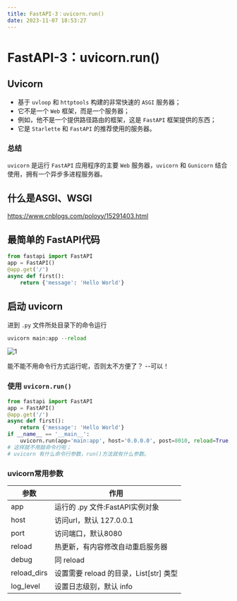 ```yaml
---
title: FastAPI-3：uvicorn.run()
date: 2023-11-07 18:53:27
---
```

# FastAPI-3：uvicorn.run()

## Uvicorn

- 基于 `uvloop` 和 `httptools` 构建的非常快速的 `ASGI` 服务器；
- 它不是一个 `Web` 框架，而是一个服务器；
- 例如，他不是一个提供路径路由的框架，这是 `FastAPI` 框架提供的东西；
- 它是 `Starlette` 和 `FastAPI` 的推荐使用的服务器。

### 总结

`uvicorn` 是运行 `FastAPI` 应用程序的主要 `Web` 服务器，`uvicorn` 和 `Gunicorn` 结合使用，拥有一个异步多进程服务器。

## 什么是ASGI、WSGI

https://www.cnblogs.com/poloyy/15291403.html

## 最简单的 FastAPI代码

```python
from fastapi import FastAPI
app = FastAPI()
@app.get('/')
async def first():
    return {'message': 'Hello World'}
```

## 启动 uvicorn 

进到 `.py` 文件所处目录下的命令运行

```python
uvicorn main:app --reload
```

![1](../../static/Python/FastAPI/FastAPI-2：快速入门-1.png)

能不能不用命令行方式运行呢，否则太不方便了？ --可以！

### 使用 `uvicorn.run()`

```python
from fastapi import FastAPI
app = FastAPI()
@app.get('/')
async def first():
    return {'message': 'Hello World'}
if __name__ == '__main__':
    uvicorn.run(app='main:app', host='0.0.0.0', post=8010, reload=True, debug=True)
# 这样就不用敲命令行啦；
# uvicorn 有什么命令行参数，run()方法就有什么参数。
```

### uvicorn常用参数

| 参数        | 作用                                   |
| ----------- | -------------------------------------- |
| app         | 运行的 .py 文件:FastAPI实例对象        |
| host        | 访问url，默认 127.0.0.1                |
| port        | 访问端口，默认8080                     |
| reload      | 热更新，有内容修改自动重启服务器       |
| debug       | 同 reload                              |
| reload_dirs | 设置需要 reload 的目录，List[str] 类型 |
| log_level   | 设置日志级别，默认 info                |


